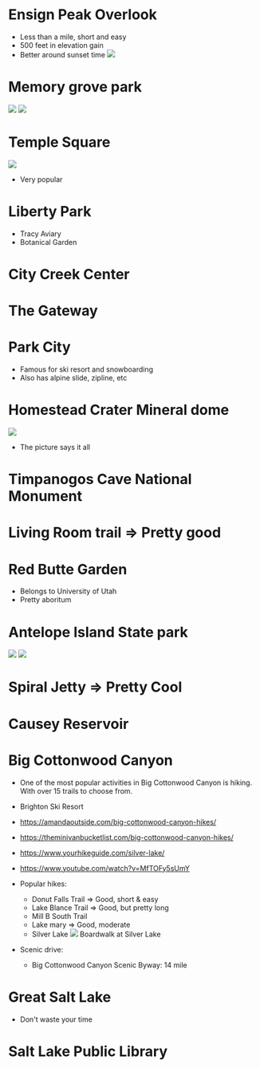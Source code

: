 # Ensign Peak Overlook
- Less than a mile, short and easy
- 500 feet in elevation gain
- Better around sunset time
![](https://i.imgur.com/4EC6czk.jpg)

# Memory grove park
![](https://i.imgur.com/yDF8vhI.jpg)
![](https://i.imgur.com/uOpNydN.jpg)

# Temple Square  
![](https://i.imgur.com/ZFqQCbp.png)
- Very popular
# Liberty Park
- Tracy Aviary
- Botanical Garden
# City Creek Center
# The Gateway
# Park City
- Famous for ski resort and snowboarding
- Also has alpine slide, zipline, etc

# Homestead Crater Mineral dome
![](https://i.imgur.com/WZhHFEX.png)
- The picture says it all
# Timpanogos Cave National Monument

# Living Room trail => Pretty good
# Red Butte Garden
- Belongs to University of Utah
- Pretty aboritum
# Antelope Island State park
![](https://i.imgur.com/YUmeJNY.jpg)
![](https://i.imgur.com/XnTaYGU.png)

# Spiral Jetty => Pretty Cool
# Causey Reservoir
# Big Cottonwood Canyon
- One of the most popular activities in Big Cottonwood Canyon is hiking. With over 15 trails to choose from.
- Brighton Ski Resort
- https://amandaoutside.com/big-cottonwood-canyon-hikes/
- https://theminivanbucketlist.com/big-cottonwood-canyon-hikes/
- https://www.yourhikeguide.com/silver-lake/
- https://www.youtube.com/watch?v=MfTOFy5sUmY
- Popular hikes:
	- Donut Falls Trail => Good, short & easy
	- Lake Blance Trail => Good, but pretty long
	- Mill B South Trail
	- Lake mary => Good, moderate
	- Silver Lake ![](https://i.imgur.com/IVDJ5C2.jpg) Boardwalk at Silver Lake

- Scenic drive: 
	- Big Cottonwood Canyon Scenic Byway: 14 mile
# Great Salt Lake
- Don't waste your time
# Salt Lake Public Library


